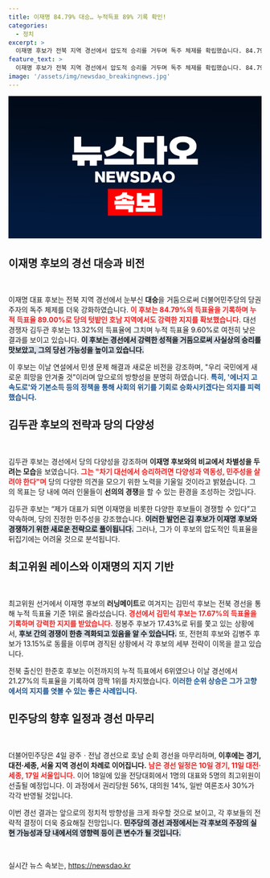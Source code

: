 ```yaml
---
title: 이재명 84.79% 대승… 누적득표 89% 기록 확인!
categories:
  - 정치
excerpt: >
  이재명 후보가 전북 지역 경선에서 압도적 승리를 거두며 독주 체제를 확립했습니다. 84.79%의 득표율로 예비 후보들과의 격차를 더욱 벌렸고, 민생 문제 해결과 새로운 희망 비전을 강조했습니다. 민주당 경선은 계속 이어지며, 대권 레이스에 주목이 쏠립니다!
feature_text: >
  이재명 후보가 전북 지역 경선에서 압도적 승리를 거두며 독주 체제를 확립했습니다. 84.79%의 득표율로 예비 후보들과의 격차를 더욱 벌렸고, 민생 문제 해결과 새로운 희망 비전을 강조했습니다. 민주당 경선은 계속 이어지며, 대권 레이스에 주목이 쏠립니다!
image: '/assets/img/newsdao_breakingnews.jpg'
---
```


<p><img src="/assets/img/newsdao_breakingnews.jpg" alt="cryptoinkorea 속보" /></p>

<h2 data-ke-size="size26">이재명 후보의 경선 대승과 비전</h2>

<p data-ke-size="size16">&nbsp;</p>

<p>이재명 대표 후보는 전북 지역 경선에서 눈부신 <b>대승</b>을 거둠으로써 더불어민주당의 당권 주자의 독주 체제를 더욱 강화하였습니다. <b><span style="color: #ee2323;">이 후보는 84.79%의 득표율을 기록하며 누적 득표율 89.00%로 당의 텃밭인 호남 지역에서도 강력한 지지를 확보했습니다.</span></b> 대선 경쟁자 김두관 후보는 13.32%의 득표율에 그치며 누적 득표율 9.60%로 여전히 낮은 결과를 보이고 있습니다. <b><span style="background-color: #21538527;">이 후보는 경선에서 강력한 성적을 거둠으로써 사실상의 승리를 맛보았고, 그의 당선 가능성을 높이고 있습니다.</span></b> </p>

<p>이 후보는 이날 연설에서 민생 문제 해결과 새로운 비전을 강조하며, "우리 국민에게 새로운 희망을 안겨줄 것"이라며 앞으로의 방향성을 분명히 하였습니다. <b><span style="color: #1a5490;">특히, '에너지 고속도로'와 기본소득 등의 정책을 통해 사회의 위기를 기회로 승화시키겠다는 의지를 피력했습니다.</span></b></p>

<h2 data-ke-size="size26">김두관 후보의 전략과 당의 다양성</h2>

<p data-ke-size="size16">&nbsp;</p>

<p>김두관 후보는 경선에서 당의 다양성을 강조하며 <b>이재명 후보와의 비교에서 차별성을 두려는 모습</b>을 보였습니다. <b><span style="color: #ee2323;">그는 "차기 대선에서 승리하려면 다양성과 역동성, 민주성을 살려야 한다"며</span></b> 당의 다양한 의견을 모으기 위한 노력을 기울일 것이라고 밝혔습니다. 그의 목표는 당 내에 여러 인물들이 <b>선의의 경쟁</b>을 할 수 있는 환경을 조성하는 것입니다. </p>

<p>김두관 후보는 “제가 대표가 되면 이재명을 비롯한 다양한 후보들이 경쟁할 수 있다”고 약속하며, 당의 진정한 민주성을 강조했습니다. <b><span style="background-color: #21538527;">이러한 발언은 김 후보가 이재명 후보와 경쟁하기 위한 새로운 전략으로 풀이됩니다.</span></b> 그러나, 그가 이 후보의 압도적인 득표율을 뒤집기에는 어려울 것으로 분석됩니다.</p>

<h2 data-ke-size="size26">최고위원 레이스와 이재명의 지지 기반</h2>

<p data-ke-size="size16">&nbsp;</p>

<p>최고위원 선거에서 이재명 후보의 <b>러닝메이트</b>로 여겨지는 김민석 후보는 전북 경선을 통해 누적 득표율 기준 1위로 올라섰습니다. <b><span style="color: #ee2323;">경선에서 김민석 후보는 17.67%의 득표율을 기록하며 강력한 지지를 받았습니다.</span></b> 정봉주 후보가 17.43%로 뒤를 쫓고 있는 상황에서, <b><span style="background-color: #21538527;">후보 간의 경쟁이 한층 격화되고 있음을 알 수 있습니다.</span></b> 또, 전현희 후보와 김병주 후보가 13.15%로 동률을 이루며 경직된 상황에서 각 후보의 세부 전략이 이목을 끌고 있습니다.</p>

<p>전북 출신인 한준호 후보는 이전까지의 누적 득표에서 6위였으나 이날 경선에서 21.27%의 득표율을 기록하여 깜짝 1위를 차지했습니다. <b><span style="color: #1a5490;">이러한 순위 상승은 그가 고향에서의 지지를 엿볼 수 있는 좋은 사례입니다.</span></b> </p>

<h2 data-ke-size="size26">민주당의 향후 일정과 경선 마무리</h2>

<p data-ke-size="size16">&nbsp;</p>

<p>더불어민주당은 4일 광주ㆍ전남 경선으로 호남 순회 경선을 마무리하며, <b>이후에는 경기, 대전·세종, 서울 지역 경선이 차례로 이어집니다.</b> <b><span style="color: #ee2323;">남은 경선 일정은 10일 경기, 11일 대전·세종, 17일 서울입니다.</span></b> 이어 18일에 있을 전당대회에서 1명의 대표와 5명의 최고위원이 선출될 예정입니다. 이 과정에서 권리당원 56%, 대의원 14%, 일반 여론조사 30%가 각각 반영될 것입니다.</p>

<p>이번 경선 결과는 앞으로의 정치적 방향성을 크게 좌우할 것으로 보이고, 각 후보들의 전략적 결정이 더욱 중요해질 전망입니다. <b><span style="background-color: #21538527;">민주당의 경선 과정에서는 각 후보의 주장의 실현 가능성과 당 내에서의 영향력 등이 큰 변수가 될 것입니다.</span></b></p>

<p data-ke-size="size16">&nbsp;</p>
실시간 뉴스 속보는, <a href="https://newsdao.kr" rel="dofollow">https://newsdao.kr</a>


